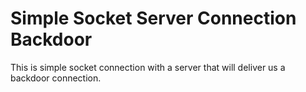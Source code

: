 # Simple Socket Server Connection Backdoor


This is simple socket connection with a server that will deliver us a backdoor connection.
